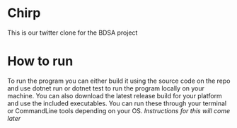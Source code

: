# Chirp
This is our twitter clone for the BDSA project

# How to run
To run the program you can either build it using the source code on the repo and use dotnet run or dotnet test to run the program locally on your machine.
You can also download the latest release build for your platform and use the included executables. You can run these through your terminal or CommandLine tools depending on your OS.
*Instructions for this will come later*
